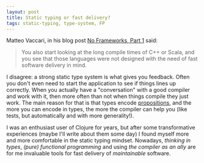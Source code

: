 ```yaml
---
layout: post
title: Static typing or fast delivery?
tags: static-typing, type-system, FP
---
```


Matteo Vaccari, in his blog post [No Frameworks, Part 1](https://matteo.vaccari.name/blog/archives/1019) said:

> You also start looking at the long compile times of C++ or Scala, and you see that those languages were not designed with the need of fast software delivery in mind.

I disagree: a strong static type system is what gives you feedback. Often you don't even need to start the application to see if things lines up correctly. When you actually have a "conversation" with a good compiler and work with it, then more often than not when things compile they just work. The main reason for that is that types encode [propositions](https://homepages.inf.ed.ac.uk/wadler/papers/propositions-as-types/propositions-as-types.pdf), and the more you can encode in types, the more the compiler can help you (like tests, but automatically and with more generality!).

I was an enthusiast user of Clojure for years, but after some transformative experiences (maybe I'll write about them some day) I found myself more and more comfortable in the static typing mindset. Nowadays, *thinking in types*, *(pure) functional programming* and using *the compiler as an ally* are for me invaluable tools for fast delivery of *maintainable* software.
